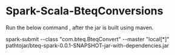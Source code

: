 # Spark-Scala-BteqConversions

Run the below command , after the jar is built using maven.

spark-submit --class "com.bteq.BteqConvert" --master "local[*]" pathtojar/bteq-spark-0.0.1-SNAPSHOT-jar-with-dependencies.jar
